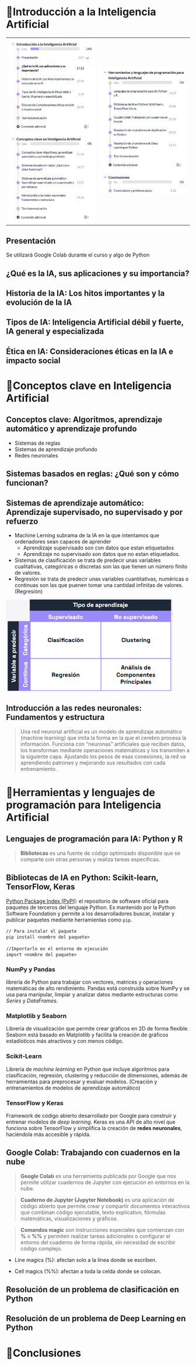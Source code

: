 # 💠Introducción a la Inteligencia Artificial

|  |  |
|---|---|
| ![alt text](img/01-indice.PNG) |  ![alt text](img/02-indice.PNG) | 

## Presentación
Se utilizará Google Colab durante el curso y algo de Python

## ¿Qué es la IA, sus aplicaciones y su importancia?

## Historia de la IA: Los hitos importantes y la evolución de la IA

## Tipos de IA: Inteligencia Artificial débil y fuerte, IA general y especializada
 
## Ética en IA: Consideraciones éticas en la IA e impacto social

# 💠Conceptos clave en Inteligencia Artificial

## Conceptos clave: Algoritmos, aprendizaje automático y aprendizaje profundo
- Sistemas de reglas
- Sistemas de aprendizaje profundo
- Redes neuronales

## Sistemas basados en reglas: ¿Qué son y cómo funcionan?

## Sistemas de aprendizaje automático: Aprendizaje supervisado, no supervisado y por refuerzo
- Machine Lerning subrama de la IA en la que intentamos que ordenadores sean capaces de aprender
  - Aprendizaje supervisado son con datos que estan etiquetados
  - Aprendizaje no supervisado son datos que no estan etiquetados.
- Sistemas de clasificación se trata de predecir unas variables cualitativas, categóricas o discretas son las que tienen un número finito de valores. 
- Regresión se trata de predecir unas variables cuantitativas, numéricas o continuas son las que puenen tomar una cantidad infinitas de valores. (Regresión)
  
 ![alt text](img/03-machinelearning.PNG)

## Introducción a las redes neuronales: Fundamentos y estructura

>Una red neuronal artificial es un modelo de aprendizaje automático (machine learning) que imita la forma en la que el cerebro procesa la información. Funciona con “neuronas” artificiales que reciben datos, los transforman mediante operaciones matemáticas y los transmiten a la siguiente capa. Ajustando los pesos de esas conexiones, la red va aprendiendo patrones y mejorando sus resultados con cada entrenamiento.

# 💠Herramientas y lenguajes de programación para Inteligencia Artificial

## Lenguajes de programación para IA: Python y R
> **Bibliotecas** es una fuente de código optimizado disponible que se comparte con otras personas y realiza tareas especificas.

## Bibliotecas de IA en Python: Scikit-learn, TensorFlow, Keras

[Python Package Index (PyPI)](https://pypi.org/): el repositorio de software oficial para paquetes de terceros del lenguaje Python. Es mantenido por la Python Software Foundation y permite a los desarrolladores buscar, instalar y publicar paquetes mediante herramientas como `pip`.

```
// Para instalar el paquete
pip install <nombre del paquete> 

//Importarlo en el entorno de ejecución
import <nombre del paquete> 
```
### NumPy y Pandas
librería de Python para trabajar con vectores, matrices y operaciones matemáticas de alto rendimiento. Pandas está construida sobre NumPy y se usa para manipular, limpiar y analizar datos mediante estructuras como *Series* y *DataFrames*.  

### Matplotlib y Seaborn
Librería de visualización que permite crear gráficos en 2D de forma flexible. Seaborn está basado en Matplotlib y facilita la creación de gráficos estadísticos más atractivos y con menos código.  

### Scikit-Learn
Librería de *machine learning* en Python que incluye algoritmos para clasificación, regresión, clustering y reducción de dimensiones, además de herramientas para preprocesar y evaluar modelos.  (Creación y entrenamientos de modelos de aprendizaje automático)

### TensorFlow y Keras
Framework de código abierto desarrollado por Google para construir y entrenar modelos de *deep learning*. Keras es una API de alto nivel que funciona sobre TensorFlow y simplifica la creación de **redes neuronales**, haciéndola más accesible y rápida.  

## Google Colab: Trabajando con cuadernos en la nube
> **Google Colab** es una herramienta publicada por Google que nos permite utilizar cuadernos de Jupyter con ejecución en entornos en la nube.

> **Cuaderno de Jupyter (Jupyter Notebook)** es una aplicación de código abierto que permite crear y compartir documentos interactivos que combinan código ejecutable, texto explicativo, fórmulas matemáticas, visualizaciones y gráficos.

> **Comandos magic** son instrucciones especiales que comienzan con **%** o **%%** y permiten realizar tareas adicionales o configurar el entorno del cuaderno de forma rápida, sin necesidad de escribir código complejo.

- Line magics (%): afectan solo a la línea donde se escriben.

- Cell magics (%%): afectan a toda la celda donde se colocan.


## Resolución de un problema de clasificación en Python

## Resolución de un problema de Deep Learning en Python

# 💠Conclusiones

